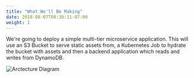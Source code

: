 ```yaml
---
title: "What We'll Be Making"
date: 2018-08-07T08:30:11-07:00
weight: 1
---
```


We're going to deploy a simple multi-tier microservice application. This will
use an S3 Bucket to serve static assets from, a Kubernetes Job to hydrate the
bucket with assets and then a backend application which reads and writes from
DynamoDB.

![Arctecture Diagram](/images/aws-operator-demo.png)
